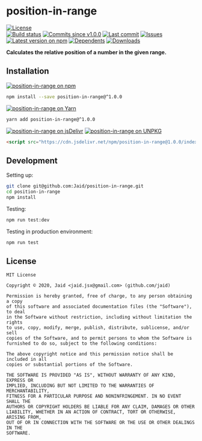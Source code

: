 # position-in-range


<a href="https://raw.githubusercontent.com/Jaid/position-in-range/master/license.txt"><img src="https://img.shields.io/github/license/Jaid/position-in-range?style=flat-square" alt="License"/></a>  
<a href="https://actions-badge.atrox.dev/Jaid/position-in-range/goto"><img src="https://img.shields.io/endpoint.svg?style=flat-square&url=https%3A%2F%2Factions-badge.atrox.dev%2FJaid%2Fposition-in-range%2Fbadge" alt="Build status"/></a> <a href="https://github.com/Jaid/position-in-range/commits"><img src="https://img.shields.io/github/commits-since/Jaid/position-in-range/v1.0.0?style=flat-square&logo=github" alt="Commits since v1.0.0"/></a> <a href="https://github.com/Jaid/position-in-range/commits"><img src="https://img.shields.io/github/last-commit/Jaid/position-in-range?style=flat-square&logo=github" alt="Last commit"/></a> <a href="https://github.com/Jaid/position-in-range/issues"><img src="https://img.shields.io/github/issues/Jaid/position-in-range?style=flat-square&logo=github" alt="Issues"/></a>  
<a href="https://npmjs.com/package/position-in-range"><img src="https://img.shields.io/npm/v/position-in-range?style=flat-square&logo=npm&label=latest%20version" alt="Latest version on npm"/></a> <a href="https://github.com/Jaid/position-in-range/network/dependents"><img src="https://img.shields.io/librariesio/dependents/npm/position-in-range?style=flat-square&logo=npm" alt="Dependents"/></a> <a href="https://npmjs.com/package/position-in-range"><img src="https://img.shields.io/npm/dm/position-in-range?style=flat-square&logo=npm" alt="Downloads"/></a>

**Calculates the relative position of a number in the given range.**















## Installation
<a href="https://npmjs.com/package/position-in-range"><img src="https://img.shields.io/badge/npm-position--in--range-C23039?style=flat-square&logo=npm" alt="position-in-range on npm"/></a>
```bash
npm install --save position-in-range@^1.0.0
```
<a href="https://yarnpkg.com/package/position-in-range"><img src="https://img.shields.io/badge/Yarn-position--in--range-2F8CB7?style=flat-square&logo=yarn&logoColor=white" alt="position-in-range on Yarn"/></a>
```bash
yarn add position-in-range@^1.0.0
```
<a href="https://jsdelivr.com/package/npm/position-in-range/"><img src="https://img.shields.io/badge/jsDelivr-position--in--range-orange?style=flat-square&logo=html5&logoColor=white" alt="position-in-range on jsDelivr"/></a> <a href="https://unpkg.com/browse/position-in-range/"><img src="https://img.shields.io/badge/UNPKG-position--in--range-orange?style=flat-square&logo=html5&logoColor=white" alt="position-in-range on UNPKG"/></a>
```html
<script src="https://cdn.jsdelivr.net/npm/position-in-range@1.0.0/index.js"/>
```








## Development



Setting up:
```bash
git clone git@github.com:Jaid/position-in-range.git
cd position-in-range
npm install
```
Testing:
```bash
npm run test:dev
```
Testing in production environment:
```bash
npm run test
```


## License
```text
MIT License

Copyright © 2020, Jaid <jaid.jsx@gmail.com> (github.com/jaid)

Permission is hereby granted, free of charge, to any person obtaining a copy
of this software and associated documentation files (the "Software"), to deal
in the Software without restriction, including without limitation the rights
to use, copy, modify, merge, publish, distribute, sublicense, and/or sell
copies of the Software, and to permit persons to whom the Software is
furnished to do so, subject to the following conditions:

The above copyright notice and this permission notice shall be included in all
copies or substantial portions of the Software.

THE SOFTWARE IS PROVIDED "AS IS", WITHOUT WARRANTY OF ANY KIND, EXPRESS OR
IMPLIED, INCLUDING BUT NOT LIMITED TO THE WARRANTIES OF MERCHANTABILITY,
FITNESS FOR A PARTICULAR PURPOSE AND NONINFRINGEMENT. IN NO EVENT SHALL THE
AUTHORS OR COPYRIGHT HOLDERS BE LIABLE FOR ANY CLAIM, DAMAGES OR OTHER
LIABILITY, WHETHER IN AN ACTION OF CONTRACT, TORT OR OTHERWISE, ARISING FROM,
OUT OF OR IN CONNECTION WITH THE SOFTWARE OR THE USE OR OTHER DEALINGS IN THE
SOFTWARE.
```
